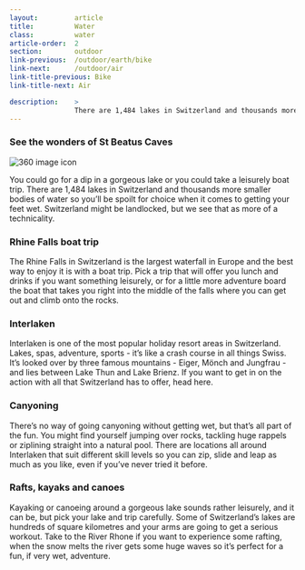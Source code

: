 ```yaml
---
layout:         article
title:          Water
class:          water
article-order:  2
section:        outdoor
link-previous:  /outdoor/earth/bike
link-next:      /outdoor/air
link-title-previous: Bike
link-title-next: Air

description:    >
                There are 1,484 lakes in Switzerland and thousands more smaller bodies of water so you’ll be spoilt for choice when it comes to getting your feet wet.
---
```


<div class="row three-sixty bleed-width">
  <a id="three-sixty-st-beatus-caves" href="{{site.baseurl}}/three-sixty/StBeatusCaves" class="three-sixty__link"></a>
  <h3 class="three-sixty__title">
    <span class="three-sixty__title-small">See the wonders of</span>
    St Beatus Caves
  </h3>
  <img class="js-svg-swap three-sixty__icon" src="{{site.baseurl}}/img/icon/three-sixty.png" alt="360 image icon">
  <div class="three-sixty__bg" style="background-image: url('{{site.baseurl}}/img/three-sixty/st-beatus-caves.jpg');"></div>
</div>

<p class="row lead-paragraph">You could go for a dip in a gorgeous lake or you could take a leisurely boat trip. There are 1,484 lakes in Switzerland and thousands more smaller bodies of water so you’ll be spoilt for choice when it comes to getting your feet wet. Switzerland might be landlocked, but we see that as more of a technicality.</p>

<div class="row row--columns-5-7-gutters row--columns-vertical-align">
  <div class="row__column">
    <div class="bg-image-ratio bg-image-ratio--4-3" style="background-image: url('{{site.baseurl}}/img/content/rhine-falls-boat-trip.jpg');"></div>
  </div>
  <div class="row__column">
    <h3>Rhine Falls boat trip</h3>
    <p>The Rhine Falls in Switzerland is the largest waterfall in Europe and the best way to enjoy it is with a boat trip. Pick a trip that will offer you lunch and drinks if you want something leisurely, or for a little more adventure board the boat that takes you right into the middle of the falls where you can get out and climb onto the rocks.</p>
  </div>
</div>

<div class="row row--columns-5-7-gutters row--columns-vertical-align">
  <div class="row__column">
    <div class="bg-image-ratio bg-image-ratio--4-3" style="background-image: url('{{site.baseurl}}/img/content/interlaken-01.jpg');"></div>
  </div>
  <div class="row__column">
    <h3>Interlaken</h3>
    <p>Interlaken is one of the most popular holiday resort areas in Switzerland. Lakes, spas, adventure, sports - it’s like a crash course in all things Swiss. It’s looked over by three famous  mountains -  Eiger, Mönch and Jungfrau - and lies between Lake Thun and Lake Brienz. If you want to get in on the action with all that Switzerland has to offer, head here.</p>
  </div>
</div>

<div class="row row--columns-5-7-gutters row--columns-vertical-align">
  <div class="row__column">
    <div class="bg-image-ratio bg-image-ratio--4-3" style="background-image: url('{{site.baseurl}}/img/content/canyoning.jpg');"></div>
  </div>
  <div class="row__column">
    <h3>Canyoning</h3>
    <p>There’s no way of going canyoning without getting wet, but that’s all part of the fun. You might find yourself jumping over rocks, tackling huge rappels or ziplining straight into a natural pool. There are locations all around Interlaken that suit different skill levels so you can zip, slide and leap as much as you like, even if you’ve never tried it before.</p>
  </div>
</div>

<div class="row row--columns-5-7-gutters row--columns-vertical-align">
  <div class="row__column">
    <div class="bg-image-ratio bg-image-ratio--4-3" style="background-image: url('{{site.baseurl}}/img/content/rafts-kayaks-and-canoes.jpg');"></div>
  </div>
  <div class="row__column">
    <h3>Rafts, kayaks and canoes</h3>
    <p>Kayaking or canoeing around a gorgeous lake sounds rather leisurely, and it can be, but pick your lake and trip carefully. Some of Switzerland’s lakes are hundreds of square kilometres and your arms are going to get a serious workout. Take to the River Rhone if you want to experience some rafting, when the snow melts the river gets some huge waves so it’s perfect for a fun, if very wet, adventure.</p>
  </div>
</div>
